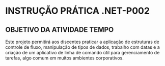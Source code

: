 # INSTRUÇÃO PRÁTICA .NET-P002

## OBJETIVO DA ATIVIDADE TEMPO 
Este projeto permitirá aos discentes praticar a aplicação de 
estruturas de controle de fluxo, manipulação de tipos de dados, 
trabalho com datas e a criação de um aplicativo de linha de 
comando útil para gerenciamento de tarefas, algo comum em 
muitos ambientes corporativos.

